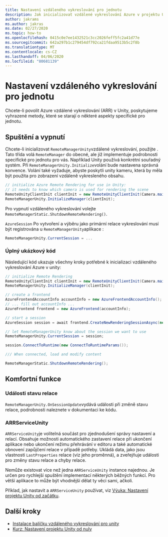 ```yaml
---
title: Nastavení vzdáleného vykreslování pro jednotu
description: Jak inicializovat vzdálené vykreslování Azure v projektu Unity
author: jakrams
ms.author: jakras
ms.date: 02/27/2020
ms.topic: how-to
ms.openlocfilehash: 0415c0e7ee1432521c3cc2026feff5fc2a41d77e
ms.sourcegitcommit: 642a297b1c279454df792ca21fdaa9513b5c2f8b
ms.translationtype: MT
ms.contentlocale: cs-CZ
ms.lasthandoff: 04/06/2020
ms.locfileid: "80681139"
---
```

# <a name="set-up-remote-rendering-for-unity"></a>Nastavení vzdáleného vykreslování pro jednotu

Chcete-li povolit Azure vzdálené vykreslování (ARR) v Unity, poskytujeme vyhrazené metody, které se starají o některé aspekty specifické pro jednotu.

## <a name="startup-and-shutdown"></a>Spuštění a vypnutí

Chcete-li inicializovat `RemoteManagerUnity`vzdálené vykreslování, použijte . Tato třída volá `RemoteManager` do obecné, ale již implementuje podrobnosti specifické pro jednotu pro vás. Například Unity používá konkrétní souřadný systém. Při `RemoteManagerUnity.Initialize`volání bude nastavena správná konvence. Volání také vyžaduje, abyste poskytli unity kameru, která by měla být použita pro zobrazení vzdáleně vykresleného obsahu.

```cs
// initialize Azure Remote Rendering for use in Unity:
// it needs to know which camera is used for rendering the scene
RemoteUnityClientInit clientInit = new RemoteUnityClientInit(Camera.main);
RemoteManagerUnity.InitializeManager(clientInit);
```

Pro vypnutí vzdáleného vykreslování volejte `RemoteManagerStatic.ShutdownRemoteRendering()`.

`AzureSession` Po vytvoření a výběru jako primární relace vykreslování musí být registrována u `RemoteManagerUnity`aplikace :

```cs
RemoteManagerUnity.CurrentSession = ...
```

### <a name="full-example-code"></a>Úplný ukázkový kód

Následující kód ukazuje všechny kroky potřebné k inicializaci vzdáleného vykreslování Azure v unity:

```cs
// initialize Remote Rendering
RemoteUnityClientInit clientInit = new RemoteUnityClientInit(Camera.main);
RemoteManagerUnity.InitializeManager(clientInit);

// create a frontend
AzureFrontendAccountInfo accountInfo = new AzureFrontendAccountInfo();
// ... fill out accountInfo ...
AzureFrontend frontend = new AzureFrontend(accountInfo);

// start a session
AzureSession session = await frontend.CreateNewRenderingSessionAsync(new RenderingSessionCreationParams(RenderingSessionVmSize.Standard, 0, 30)).AsTask();

// let RemoteManagerUnity know about the session we want to use
RemoteManagerUnity.CurrentSession = session;

session.ConnectToRuntime(new ConnectToRuntimeParams());

/// When connected, load and modify content

RemoteManagerStatic.ShutdownRemoteRendering();
```

## <a name="convenience-functions"></a>Komfortní funkce

### <a name="session-state-events"></a>Události stavu relace

`RemoteManagerUnity.OnSessionUpdate`vydává události při změně stavu relace, podrobnosti naleznete v dokumentaci ke kódu.

### <a name="arrserviceunity"></a>ARRServiceUnity

`ARRServiceUnity`je volitelná součást pro zjednodušení správy nastavení a relací. Obsahuje možnosti automatického zastavení relace při ukončení aplikace nebo ukončení režimu přehrávání v editoru a také automatické obnovení zapůjčení relace v případě potřeby. Ukládá data, jako jsou vlastnosti `LastProperties` relace (viz jeho proměnná), a zveřejňuje události pro změny stavu relace a chyby relace.

Nemůže existovat více než jedna `ARRServiceUnity` instance najednou. Je určen pro rychlejší spuštění implementací některých běžných funkcí. Pro větší aplikace to může být vhodnější dělat ty věci sami, ačkoli.

Příklad, jak nastavit a `ARRServiceUnity` používat, viz [Výuka: Nastavení projektu Unity od začátku](../../tutorials/unity/project-setup.md).

## <a name="next-steps"></a>Další kroky

* [Instalace balíčku vzdáleného vykreslování pro unity](install-remote-rendering-unity-package.md)
* [Kurz: Nastavení projektu Unity od nuly](../../tutorials/unity/project-setup.md)
